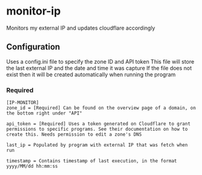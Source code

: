 # monitor-ip
Monitors my external IP and updates cloudflare accordingly

## Configuration
Uses a config.ini file to specify the zone ID and API token
This file will store the last external IP and the date and time it was capture
If the file does not exist then it will be created automatically when running the program

### Required
```
[IP-MONITOR]
zone_id = [Required] Can be found on the overview page of a domain, on the bottom right under "API"

api_token = [Required] Uses a token generated on Cloudflare to grant permissions to specific programs. See their documentation on how to create this. Needs permission to edit a zone's DNS

last_ip = Populated by program with external IP that was fetch when run

timestamp = Contains timestamp of last execution, in the format yyyy/MM/dd hh:mm:ss
```
